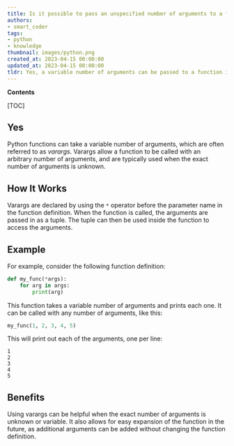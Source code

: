 ```yaml
---
title: Is it possible to pass an unspecified number of arguments to a function?
authors:
- smart_coder
tags:
- python
- knowledge
thumbnail: images/python.png
created_at: 2023-04-15 00:00:00
updated_at: 2023-04-15 00:00:00
tldr: Yes, a variable number of arguments can be passed to a function in Python using the *args syntax.
---
```


**Contents**

[TOC]

## Yes
Python functions can take a variable number of arguments, which are often referred to as *varargs*. Varargs allow a function to be called with an arbitrary number of arguments, and are typically used when the exact number of arguments is unknown.

## How It Works
Varargs are declared by using the `*` operator before the parameter name in the function definition. When the function is called, the arguments are passed in as a tuple. The tuple can then be used inside the function to access the arguments.

## Example
For example, consider the following function definition:
```python
def my_func(*args):
    for arg in args:
        print(arg)
```
This function takes a variable number of arguments and prints each one. It can be called with any number of arguments, like this:
```python
my_func(1, 2, 3, 4, 5)
```
This will print out each of the arguments, one per line:
```
1
2
3
4
5
```

## Benefits
Using varargs can be helpful when the exact number of arguments is unknown or variable. It also allows for easy expansion of the function in the future, as additional arguments can be added without changing the function definition.
